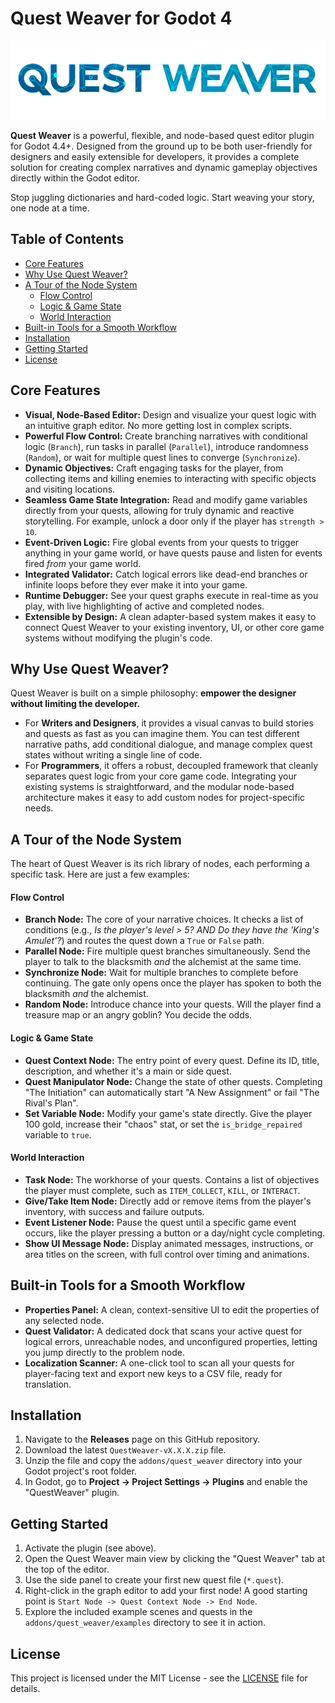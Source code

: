 # Quest Weaver for Godot 4

![Quest Weaver Banner](https://raw.githubusercontent.com/undomick/godot_quest_weaver/main/docs/media/logo_banner_questWeaver.png)

**Quest Weaver** is a powerful, flexible, and node-based quest editor plugin for Godot 4.4+. Designed from the ground up to be both user-friendly for designers and easily extensible for developers, it provides a complete solution for creating complex narratives and dynamic gameplay objectives directly within the Godot editor.

Stop juggling dictionaries and hard-coded logic. Start weaving your story, one node at a time.

## Table of Contents

-   [Core Features](#core-features)
-   [Why Use Quest Weaver?](#why-use-quest-weaver)
-   [A Tour of the Node System](#a-tour-of-the-node-system)
	-   [Flow Control](#flow-control)
	-   [Logic & Game State](#logic--game-state)
	-   [World Interaction](#world-interaction)
-   [Built-in Tools for a Smooth Workflow](#built-in-tools-for-a-smooth-workflow)
-   [Installation](#installation)
-   [Getting Started](#getting-started)
-   [License](#license)

## Core Features

*   **Visual, Node-Based Editor:** Design and visualize your quest logic with an intuitive graph editor. No more getting lost in complex scripts.
*   **Powerful Flow Control:** Create branching narratives with conditional logic (`Branch`), run tasks in parallel (`Parallel`), introduce randomness (`Random`), or wait for multiple quest lines to converge (`Synchronize`).
*   **Dynamic Objectives:** Craft engaging tasks for the player, from collecting items and killing enemies to interacting with specific objects and visiting locations.
*   **Seamless Game State Integration:** Read and modify game variables directly from your quests, allowing for truly dynamic and reactive storytelling. For example, unlock a door only if the player has `strength > 10`.
*   **Event-Driven Logic:** Fire global events from your quests to trigger anything in your game world, or have quests pause and listen for events fired *from* your game world.
*   **Integrated Validator:** Catch logical errors like dead-end branches or infinite loops before they ever make it into your game.
*   **Runtime Debugger:** See your quest graphs execute in real-time as you play, with live highlighting of active and completed nodes.
*   **Extensible by Design:** A clean adapter-based system makes it easy to connect Quest Weaver to your existing inventory, UI, or other core game systems without modifying the plugin's code.

## Why Use Quest Weaver?

Quest Weaver is built on a simple philosophy: **empower the designer without limiting the developer.**

-   For **Writers and Designers**, it provides a visual canvas to build stories and quests as fast as you can imagine them. You can test different narrative paths, add conditional dialogue, and manage complex quest states without writing a single line of code.
-   For **Programmers**, it offers a robust, decoupled framework that cleanly separates quest logic from your core game code. Integrating your existing systems is straightforward, and the modular node-based architecture makes it easy to add custom nodes for project-specific needs.

## A Tour of the Node System

The heart of Quest Weaver is its rich library of nodes, each performing a specific task. Here are just a few examples:

#### Flow Control

-   **Branch Node:** The core of your narrative choices. It checks a list of conditions (e.g., *Is the player's level > 5? AND Do they have the 'King's Amulet'?*) and routes the quest down a `True` or `False` path.
-   **Parallel Node:** Fire multiple quest branches simultaneously. Send the player to talk to the blacksmith *and* the alchemist at the same time.
-   **Synchronize Node:** Wait for multiple branches to complete before continuing. The gate only opens once the player has spoken to both the blacksmith *and* the alchemist.
-   **Random Node:** Introduce chance into your quests. Will the player find a treasure map or an angry goblin? You decide the odds.

#### Logic & Game State

-   **Quest Context Node:** The entry point of every quest. Define its ID, title, description, and whether it's a main or side quest.
-   **Quest Manipulator Node:** Change the state of other quests. Completing "The Initiation" can automatically start "A New Assignment" or fail "The Rival's Plan".
-   **Set Variable Node:** Modify your game's state directly. Give the player 100 gold, increase their "chaos" stat, or set the `is_bridge_repaired` variable to `true`.

#### World Interaction

-   **Task Node:** The workhorse of your quests. Contains a list of objectives the player must complete, such as `ITEM_COLLECT`, `KILL`, or `INTERACT`.
-   **Give/Take Item Node:** Directly add or remove items from the player's inventory, with success and failure outputs.
-   **Event Listener Node:** Pause the quest until a specific game event occurs, like the player pressing a button or a day/night cycle completing.
-   **Show UI Message Node:** Display animated messages, instructions, or area titles on the screen, with full control over timing and animations.

## Built-in Tools for a Smooth Workflow

-   **Properties Panel:** A clean, context-sensitive UI to edit the properties of any selected node.
-   **Quest Validator:** A dedicated dock that scans your active quest for logical errors, unreachable nodes, and unconfigured properties, letting you jump directly to the problem node.
-   **Localization Scanner:** A one-click tool to scan all your quests for player-facing text and export new keys to a CSV file, ready for translation.

## Installation

1.  Navigate to the **Releases** page on this GitHub repository.
2.  Download the latest `QuestWeaver-vX.X.X.zip` file.
3.  Unzip the file and copy the `addons/quest_weaver` directory into your Godot project's root folder.
4.  In Godot, go to **Project -> Project Settings -> Plugins** and enable the "QuestWeaver" plugin.

## Getting Started

1.  Activate the plugin (see above).
2.  Open the Quest Weaver main view by clicking the "Quest Weaver" tab at the top of the editor.
3.  Use the side panel to create your first new quest file (`*.quest`).
4.  Right-click in the graph editor to add your first node! A good starting point is `Start Node -> Quest Context Node -> End Node`.
5.  Explore the included example scenes and quests in the `addons/quest_weaver/examples` directory to see it in action.

## License

This project is licensed under the MIT License - see the [LICENSE](LICENSE) file for details.
